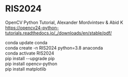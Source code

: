 # RIS2024

OpenCV Python Tutorial, Alexander Mordvintsev & Abid K <br>
https://opencv24-python-tutorials.readthedocs.io/_/downloads/en/stable/pdf/

conda update conda<br>
conda create -n RIS2024 python=3.8 anaconda<br>
conda activate RIS2024<br>
pip install --upgrade pip<br>
pip install opencv-python<br>
pip install matplotlib<br>



